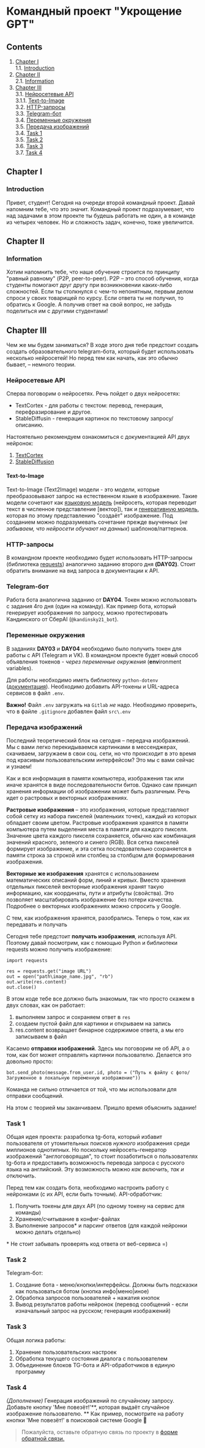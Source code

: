 # Командный проект "Укрощение GPT"

## Contents

1. [Chapter I](#chapter-i) \
    1.1. [Introduction](#introduction)
2. [Chapter II](#chapter-ii) \
    2.1. [Information](#information)
3. [Chapter III](#chapter-iii) \
    3.1. [Нейросетевые API](#Нейросетевые-API) \
    3.1.1. [Text-to-Image](#Text-to-Image) \
    3.2. [HTTP-запросы](#HTTP-запросы) \
    3.3. [Telegram-бот](#Telegram-бот) \
    3.4. [Переменные окружения](#Переменные-окружения) \
    3.5. [Передача изображений](#Передача-изображений) \
    3.4. [Task 1](#task-1) \
    3.5. [Task 2](#task-2) \
    3.6. [Task 3](#task-3) \
    3.7. [Task 4](#task-4)


## Chapter I

### Introduction
Привет, студент!
Сегодня на очереди второй командный проект. Давай напомним тебе, что это значит. Командный проект подразумевает, что над задачами в этом проекте ты будешь работать не один, а в команде из четырех человек. Но и сложность задач, конечно, тоже увеличится.

## Chapter II

### Information
Хотим напомнить тебе, что наше обучение строится по принципу "равный равному" (P2P, peer-to-peer). P2P – это способ обучения, когда студенты помогают друг другу при возникновении каких-либо сложностей. Если ты столкнулся с чем-то непонятным, первым делом спроси у своих товарищей по курсу. Если ответа ты не получил, то обратись к Google. А получив ответ на свой вопрос, не забудь поделиться им с другими студентами!

## Chapter III

Чем же мы будем заниматься? В ходе этого дня тебе предстоит создать создать образовательного telegram-бота, который будет использовать несколько нейросетей! Но перед тем как начать, как это обычно бывает, – немного теории.

### Нейросетевые API

Сперва поговорим о нейросетях. Речь пойдет о двух нейросетях:
- TextCortex - для работы с текстом: перевод, генерация, перефразирование и другое.
- StableDiffusin - генерация картинок по текстовому запросу/описанию.

Настоятельно рекомендуем ознакомиться с документацией API двух нейронок:
1. [TextCortex](https://docs.textcortex.com/api)
2. [StableDiffusion](https://platform.stability.ai/docs/api-reference)

#### Text-to-Image

Text-to-Image (Text2Image) модели - это модели, которые преобразовывают запрос на естественном языке в изображение. 
Такие модели сочетают как [языковую модель](https://developers.sber.ru/portal/products/rugpt-3) (нейросеть, которая переводит текст в численное представление [вектор]), 
так и [генеративную модель](https://habr.com/ru/companies/sberbank/articles/725282/), которая по этому представлению "создаёт" изображение. Под созданием можно подразумевать сочетание прежде выученных (*не забываем, что нейросети обучают на данных*) шаблонов/паттернов.

### HTTP-запросы 

В командном проекте необходимо будет использовать HTTP-запросы (библиотека [requests](https://requests.readthedocs.io/en/latest/user/quickstart/)) аналогично заданию второго дня **(DAY02)**. Стоит обратить внимание на вид запроса в документации к API.

### Telegram-бот

Работа бота аналогична заданию от **DAY04**. Токен можно использовать с задания 4го дня (один на команду). 
Как пример бота, который генерирует изображения по запросу, можно протестировать Кандинского от СберAI (`@kandinsky21_bot`).

### Переменные окружения

В заданиях **DAY03** и **DAY04** необходимо было получить токен для работы с API (Telegram и VK). В командном проекте будет новый способ объявления токенов - *через переменные окружения* (**env**ironment variables).

Для работы необходимо иметь библиотеку `python-dotenv` ([документация](https://pypi.org/project/python-dotenv/)). Необходимо добавить API-токены и URL-адреса сервисов в файл `.env`. 

**Важно!** Файл `.env` загружать на `Gitlab` *не* надо. Необходимо проверить, что в файле `.gitignore` добавлен файл `src\.env`

### Передача изображений

Последний теоретический блок на сегодня – передача изображений. Мы с вами легко перекидываемся картинками в мессенджерах, скачиваем, загружаем в свои соц. сети, но что происходит в это время под красивым пользовательским интерфейсом? Это мы с вами сейчас и узнаем!

Как и вся информация в памяти компьютера, изображения так или иначе хранятся в виде последовательности битов. Однако сам принцип хранения информации об изображении может быть различным. Речь идет о растровых и векторных изображениях. 

**Растровые изображения** – это изображения, которые представляют собой сетку из набора пикселей (маленьких точек), каждый из которых обладает своим цветом. Растровые изображения хранятся в памяти компьютера путем выделения места в памяти для каждого пикселя. Значение цвета каждого пикселя сохраняется, обычно как комбинация значений красного, зеленого и синего (RGB). Вся сетка пикселей формирует изображение, и эта сетка последовательно сохраняется в памяти строка за строкой или столбец за столбцом для формирования изображения.

**Векторные же изображения** хранятся с использованием математических описаний форм, линий и кривых. Вместо хранения отдельных пикселей векторные изображения хранят такую информацию, как координаты, пути и атрибуты (свойства). Это позволяет масштабировать изображение без потери качества. Подробнее о векторных изображениях можно спросить у Google.

С тем, как изображения хранятся, разобрались. Теперь о том, как их передавать и получать

Сегодня тебе предстоит **получать изображения**, используя API. Поэтому давай посмотрим, как с помощью Python и библиотеки requests можно получить изображение:
```
import requests

res = requests.get("image URL") 
out = open("path\image_name.jpg", "rb") 
out.write(res.content) 
out.close()
```
В этом коде тебе все должно быть знакомым, так что просто скажем в двух словах, как он работает:
1. выполняем запрос и сохраняем ответ в `res`
2. создаем пустой файл для картинки и открываем на запись
3. res.content возвращает бинарное содержимое ответа, а мы его записываем в файл

Касаемо **отправки изображений**. Здесь мы поговорим не об API, а о том, как бот может отправлять картинки пользователю. Делается это довольно просто:
```
bot.send_photo(message.from_user.id, photo = ("Путь к файлу с фото/Загруженное в локальную переменную изображение"))
```
Команда не сильно отличается от той, что мы использовали для отправки сообщений.

На этом с теорией мы заканчиваем. Пришло время объяснить задание!

### Task 1
Общая идея проекта: разработка tg-бота, который избавит пользователя от утомительных поисков *нужного* изображения среди миллионов однотипных. 
Но поскольку нейросеть-генератор изображений "англоговорящая", то стоит позаботиться о пользователях tg-бота и предоставить возможность перевода запроса с русского языка на английский. Эту возможность можно *как включить, так и отключить*.

Перед тем как создать бота, необходимо настроить работу с нейронками (с их API, если быть точным). API-обработчик:
1. Получить токены для двух API (по одному токену на сервис для команды)
2. Хранение/считывание в конфиг-файлах
3. Выполнение запросов\* и парсинг ответов (для каждой нейронки можно делать отдельно)

\* Не стоит забывать проверять код ответа от веб-сервиса =)

### Task 2
Telegram-бот: 
1. Создание бота - меню/кнопки/интерфейсы. Должны быть подсказки как пользоваться ботом (кнопка инфо|меню|иное)
2. Обработка запросов пользователей + нажатия кнопок
3. Вывод результатов работы нейронок (перевод сообщений - если изначальный запрос на русском; генерация изображений)

### Task 3
Общая логика работы: 
1. Хранение пользовательских настроек
2. Обработка текущего состояния диалога с пользователем
3. Объединение блоков TG-бота и API-обработчиков в единую программу

### Task 4
*(Дополнение)* Генерация изображений по случайному запросу. Добавьте кнопку 'Мне повезёт!'\*\*, которая выдаёт случайное изображение пользователю.
\*\* Как пример, посмотрите на работу кнопки 'Мне повезёт!' в поисковой системе Google 🔎

>Пожалуйста, оставьте обратную связь по проекту в [форме обратной связи.](https://forms.gle/QDf1S2fYoWCwvCYc6)
